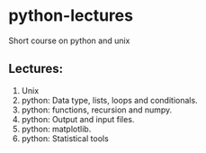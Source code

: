# python-lectures
Short course on python and unix
## Lectures:
1. Unix 
2. python: Data type, lists, loops and conditionals.
3. python: functions, recursion and numpy.  
4. python: Output and input files.
6. python: matplotlib.
7. python: Statistical tools
